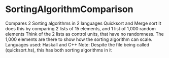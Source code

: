 # SortingAlgorithmComparison
Compares 2 Sorting algorithms in 2 languages
Quicksort and Merge sort
It does this by comparing 2 lists of 15 elements, and 1 list of 1,000 random elements
Think of the 2 lists as control units, that have no randomness. The 1,000 elements are there
to show how the sorting algorithm can scale.
Languages used: Haskall and C++
Note: Despite the file being called (quicksort.hs), this has both sorting algorithms in it
